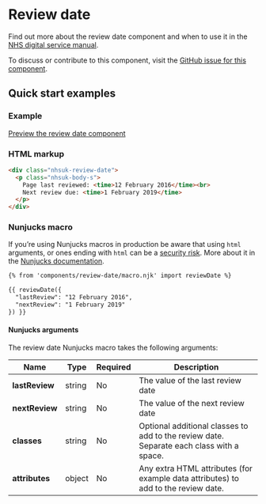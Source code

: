 # Review date

Find out more about the review date component and when to use it in the [NHS digital service manual](https://beta.nhs.uk/service-manual/patterns/).

To discuss or contribute to this component, visit the [GitHub issue for this component](https://github.com/nhsuk/nhsuk-frontend/issues/177).


## Quick start examples

### Example

[Preview the review date component](https://nhsuk.github.io/nhsuk-frontend/components/review-date.html)

### HTML markup

```html
<div class="nhsuk-review-date">
  <p class="nhsuk-body-s">
    Page last reviewed: <time>12 February 2016</time><br>
    Next review due: <time>1 February 2019</time>
  </p>
</div>
```

### Nunjucks macro

If you’re using Nunjucks macros in production be aware that using `html` arguments, or ones ending with `html` can be a [security risk](https://en.wikipedia.org/wiki/Cross-site_scripting). More about it in the [Nunjucks documentation](https://mozilla.github.io/nunjucks/api.html#user-defined-templates-warning).

```html
{% from 'components/review-date/macro.njk' import reviewDate %}

{{ reviewDate({
  "lastReview": "12 February 2016",
  "nextReview": "1 February 2019"
}) }}
```

#### Nunjucks arguments

The review date Nunjucks macro takes the following arguments:

| Name                | Type     | Required  | Description  |
| --------------------|----------|-----------|--------------|
| **lastReview**      | string   | No        | The value of the last review date |
| **nextReview**      | string   | No        | The value of the next review date |
| **classes**         | string   | No        | Optional additional classes to add to the review date. Separate each class with a space. |
| **attributes**      | object   | No        | Any extra HTML attributes (for example data attributes) to add to the review date. |
